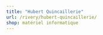 ```yaml
---
title: "Hubert Quincaillerie"
url: /rivery/hubert-quincaillerie/
shop: matériel informatique
---
```

